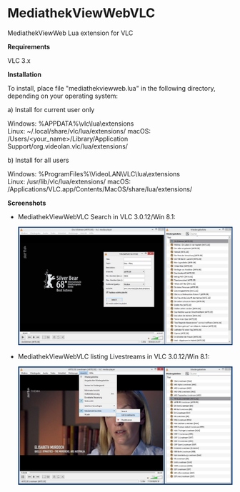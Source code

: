 # MediathekViewWebVLC
MediathekViewWeb Lua extension for VLC

**Requirements**

VLC 3.x

**Installation**

To install, place file "mediathekviewweb.lua" in the following directory, depending on your operating system:

a) Install for current user only

Windows: %APPDATA%\vlc\lua\extensions\
Linux:   ~/.local/share/vlc/lua/extensions/
macOS:   /Users/<your_name>/Library/Application Support/org.videolan.vlc/lua/extensions/

b) Install for all users

Windows: %ProgramFiles%\VideoLAN\VLC\lua\extensions\
Linux:   /usr/lib/vlc/lua/extensions/
macOS:   /Applications/VLC.app/Contents/MacOS/share/lua/extensions/

**Screenshots**

* MediathekViewWebVLC Search in VLC 3.0.12/Win 8.1:

  ![](screenshots/vlc01.jpg)

* MediathekViewWebVLC listing Livestreams in VLC 3.0.12/Win 8.1:

  ![](screenshots/vlc02.jpg)
